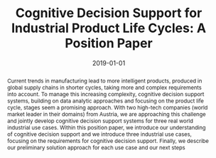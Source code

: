 ---
abstract: Current trends in manufacturing lead to more intelligent products, produced
  in global supply chains in shorter cycles, taking more and complex requirements
  into account. To manage this increasing complexity, cognitive decision support systems,
  building on data analytic approaches and focusing on the product life cycle, stages
  seem a promising approach. With two high-tech companies (world market leader in
  their domains) from Austria, we are approaching this challenge and jointly develop
  cognitive decision support systems for three real world industrial use cases. Within
  this position paper, we introduce our understanding of cognitive decision support
  and we introduce three industrial use cases, focusing on the requirements for cognitive
  decision support. Finally, we describe our preliminary solution approach for each
  use case and our next steps
authors:
- Stefan Thalmann
- Heimo Gursch
- Josef Suschnigg
- Milot Gashi
- Helmut Ennsbrunner
- Anna Katharina Fuchs
- Tobias Schreck
- Belgin Mutlu
- Jürgen Mangler
- Gertrude Kappel
- Christian Huemer
- Stefanie Lindstaedt
date: '2019-01-01'
featured: false
links:
- name: Publik
  url: https://publik.tuwien.ac.at/showentry.php?ID=281823&lang=2
publication: 'in: "Proceedings of the Eleventh International Conference on Advanced
  Cognitive Technologies and Applications (COGNITIVE 2019)", herausgegeben von: Marta
  Franova, Charlotte Sennersten, Jayfus T. Doswell (eds); IARIA, Venice, Italy, 2019,
  ISBN: 978-1-61208-705-4, S. 3 - 9'
publication_types:
- '1'
publishDate: '2019-01-01'
title: 'Cognitive Decision Support for Industrial Product Life Cycles: A Position
  Paper'
url_pdf: https://publik.tuwien.ac.at/files/publik_281823.pdf
---